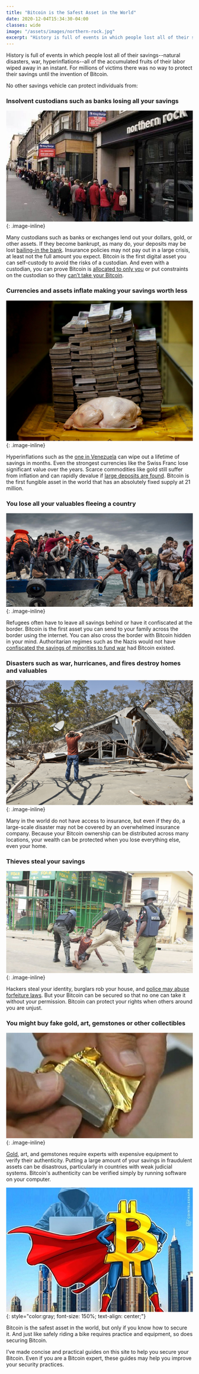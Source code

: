 ```yaml
---
title: "Bitcoin is the Safest Asset in the World"
date: 2020-12-04T15:34:30-04:00
classes: wide
image: "/assets/images/northern-rock.jpg"
excerpt: "History is full of events in which people lost all of their savings--natural disasters, war, hyperinflations--all of the accumulated fruits of their labor wiped away in an instant.  For millions of victims there was no way to protect their savings until the invention of Bitcoin."
---
```


History is full of events in which people lost all of their savings--natural disasters, war, hyperinflations--all of the accumulated fruits of their labor wiped away in an instant.  For millions of victims there was no way to protect their savings until the invention of Bitcoin.

No other savings vehicle can protect individuals from:

### Insolvent custodians such as banks losing all your savings
![northern-rock](/assets/images/northern-rock.jpg)
{: .image-inline}

Many custodians such as banks or exchanges lend out your dollars, gold, or other assets.  If they become bankrupt, as many do, your deposits may be lost [bailing-in the bank][bail].  Insurance policies may not pay out in a large crisis, at least not the full amount you expect.  Bitcoin is the first digital asset you can self-custody to avoid the risks of a custodian.  And even with a custodian, you can prove Bitcoin is [allocated to only you][reserves] or put constraints on the custodian so they [can’t take your Bitcoin][collaborative].

### Currencies and assets inflate making your savings worth less
![hyperinflation](/assets/images/hyperinflation.jpg)
{: .image-inline}

Hyperinflations such as the [one in Venezuela][venezuela] can wipe out a lifetime of savings in months.  Even the strongest currencies like the Swiss Franc lose significant value over the years.  Scarce commodities like gold still suffer from inflation and can rapidly devalue if [large deposits are found][gold].  Bitcoin is the first fungible asset in the world that has an absolutely fixed supply at 21 million.

### You lose all your valuables fleeing a country
![refugee](/assets/images/refugee.jpg)
{: .image-inline}

Refugees often have to leave all savings behind or have it confiscated at the border.  Bitcoin is the first asset you can send to your family across the border using the internet.  You can also cross the border with Bitcoin hidden in your mind.  Authoritarian regimes such as the Nazis would not have [confiscated the savings of minorities to fund war][nazi] had Bitcoin existed.

### Disasters such as war, hurricanes, and fires destroy homes and valuables
![hurricane](/assets/images/hurricane.jpg)
{: .image-inline}

Many in the world do not have access to insurance, but even if they do, a large-scale disaster may not be covered by an overwhelmed insurance company.  Because your Bitcoin ownership can be distributed across many locations, your wealth can be protected when you lose everything else, even your home.

### Thieves steal your savings
![police](/assets/images/police.jpg)
{: .image-inline}

Hackers steal your identity, burglars rob your house, and [police may abuse forfeiture laws][forfeit].  But your Bitcoin can be secured so that no one can take it without your permission.  Bitcoin can protect your rights when others around you are unjust.

### You might buy fake gold, art, gemstones or other collectibles
![fake](/assets/images/fake.jpg)
{: .image-inline}

[Gold][tungsten], art, and gemstones require experts with expensive equipment to verify their authenticity.  Putting a large amount of your savings in fraudulent assets can be disastrous, particularly in countries with weak judicial systems.  Bitcoin's authenticity can be verified simply by running software on your computer.

![superman](/assets/images/superman.jfif)
{: style="color:gray; font-size: 150%; text-align: center;"}

Bitcoin is the safest asset in the world, but only if you know how to secure it.  And just like safely riding a bike requires practice and equipment, so does securing Bitcoin.

I’ve made concise and practical guides on this site to help you secure your Bitcoin.  Even if you are a Bitcoin expert, these guides may help you improve your security practices.

[bail]: https://www.theatlantic.com/business/archive/2013/03/everything-you-need-to-know-about-the-cyprus-bank-disaster/274096/
[reserves]: https://niccarter.info/proof-of-reserves
[collaborative]: https://unchained-capital.com/collaborative-custody
[venezuela]: https://www.cnbc.com/2019/08/02/venezuela-inflation-at-10-million-percent-its-time-for-shock-therapy.html
[gold]: https://theprint.in/opinion/giant-asteroid-has-gold-worth-700-quintillion-but-it-wont-make-us-richer/260482
[nazi]: https://en.wikipedia.org/wiki/Nazi_gold
[forfeit]: https://www.washingtonpost.com/news/wonk/wp/2015/11/23/cops-took-more-stuff-from-people-than-burglars-did-last-year/
[tungsten]: https://www.kitco.com/ind/Albrecht/2014-06-27-Tungsten-Shield-Yourself-From-Fake-Gold.html